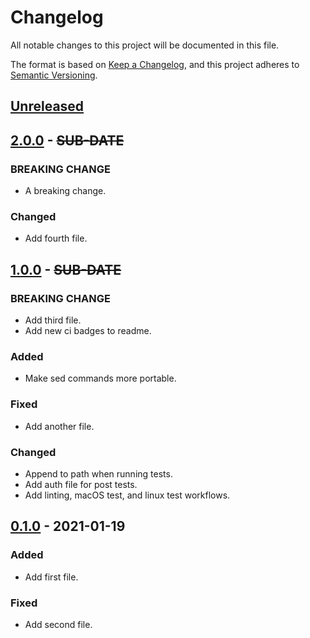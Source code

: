 # Changelog
All notable changes to this project will be documented in this file.

The format is based on [Keep a Changelog](https://keepachangelog.com/en/1.0.0/),
and this project adheres to [Semantic Versioning](https://semver.org/spec/v2.0.0.html).

## [Unreleased]

## [2.0.0] - ~~SUB-DATE~~
### BREAKING CHANGE
- A breaking change.

### Changed
- Add fourth file.

## [1.0.0] - ~~SUB-DATE~~
### BREAKING CHANGE
- Add third file.
- Add new ci badges to readme.

### Added
- Make sed commands more portable.

### Fixed
- Add another file.

### Changed
- Append to path when running tests.
- Add auth file for post tests.
- Add linting, macOS test, and linux test workflows.

## [0.1.0] - 2021-01-19
### Added
- Add first file.

### Fixed
- Add second file.

[Unreleased]: https://github.com/adamtabrams/change/compare/2.0.0...HEAD
[2.0.0]: https://github.com/adamtabrams/change/compare/1.0.0...2.0.0
[1.0.0]: https://github.com/adamtabrams/change/compare/0.1.0...1.0.0
[0.1.0]: https://github.com/adamtabrams/change/releases/tag/0.1.0
